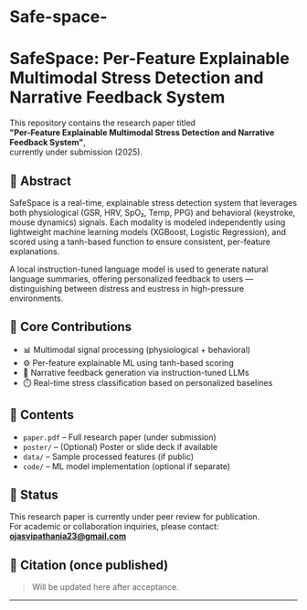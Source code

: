 # Safe-space-
# SafeSpace: Per-Feature Explainable Multimodal Stress Detection and Narrative Feedback System

This repository contains the research paper titled  
**"Per-Feature Explainable Multimodal Stress Detection and Narrative Feedback System"**,  
currently under submission (2025).

## 📄 Abstract

SafeSpace is a real-time, explainable stress detection system that leverages both physiological (GSR, HRV, SpO₂, Temp, PPG) and behavioral (keystroke, mouse dynamics) signals. Each modality is modeled independently using lightweight machine learning models (XGBoost, Logistic Regression), and scored using a tanh-based function to ensure consistent, per-feature explanations.

A local instruction-tuned language model is used to generate natural language summaries, offering personalized feedback to users — distinguishing between distress and eustress in high-pressure environments.

## 🧠 Core Contributions

- 📊 Multimodal signal processing (physiological + behavioral)
- ⚙️ Per-feature explainable ML using tanh-based scoring
- 🧾 Narrative feedback generation via instruction-tuned LLMs
- ⏱️ Real-time stress classification based on personalized baselines

## 📁 Contents

- `paper.pdf` – Full research paper (under submission)
- `poster/` – (Optional) Poster or slide deck if available
- `data/` – Sample processed features (if public)
- `code/` – ML model implementation (optional if separate)

## 📌 Status

This research paper is currently under peer review for publication.  
For academic or collaboration inquiries, please contact: **[ojasvipathania23@gmail.com](mailto:ojasvipathania23@gmail.com)**

## 🔗 Citation (once published)

> Will be updated here after acceptance.

---


